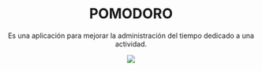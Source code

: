<div align="center">
    <h1>POMODORO</h1>
    <p>Es una aplicación para mejorar la administración del tiempo dedicado a una actividad.</p>
    <img src="https://i.postimg.cc/bJgHB16k/Nombre.png">
</div>
